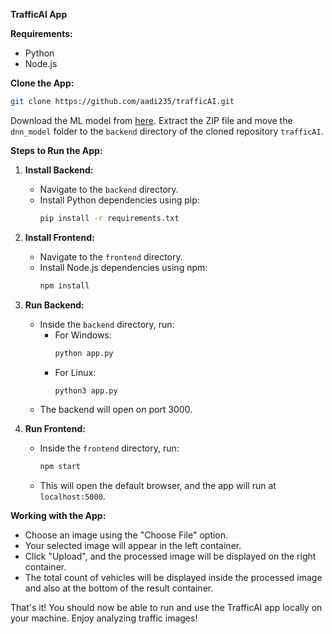 **TrafficAI App**

**Requirements:**
- Python
- Node.js

**Clone the App:**
```bash
git clone https://github.com/aadi235/trafficAI.git
```

Download the ML model from [here](https://drive.google.com/file/d/1tGISr0EY3tGwLTLmZocaaTN4VmyJu4Xg/view?usp=sharing). Extract the ZIP file and move the `dnn_model` folder to the `backend` directory of the cloned repository `trafficAI`.

**Steps to Run the App:**

1. **Install Backend:**
   - Navigate to the `backend` directory.
   - Install Python dependencies using pip:
     ```bash
     pip install -r requirements.txt
     ```
   
2. **Install Frontend:**
   - Navigate to the `frontend` directory.
   - Install Node.js dependencies using npm:
     ```bash
     npm install
     ```
   
3. **Run Backend:**
   - Inside the `backend` directory, run:
     - For Windows:
       ```bash
       python app.py
       ```
     - For Linux:
       ```bash
       python3 app.py
       ```
   - The backend will open on port 3000.

4. **Run Frontend:**
   - Inside the `frontend` directory, run:
     ```bash
     npm start
     ```
   - This will open the default browser, and the app will run at `localhost:5000`.

**Working with the App:**
- Choose an image using the "Choose File" option.
- Your selected image will appear in the left container.
- Click "Upload", and the processed image will be displayed on the right container.
- The total count of vehicles will be displayed inside the processed image and also at the bottom of the result container.

That's it! You should now be able to run and use the TrafficAI app locally on your machine. Enjoy analyzing traffic images!
